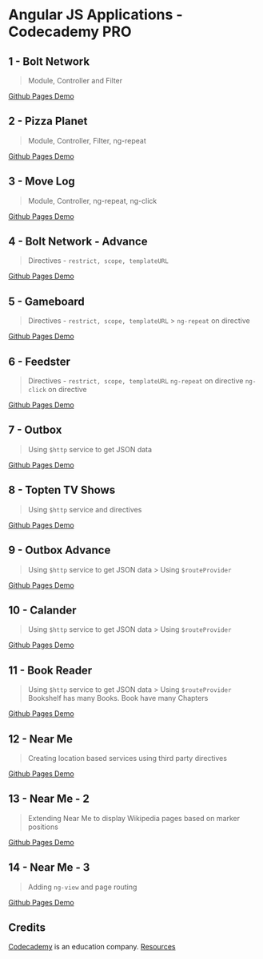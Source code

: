 # Angular JS Applications - Codecademy PRO

## 1 - Bolt Network
> Module, Controller and Filter 

[Github Pages Demo](https://amolswnz.github.io/angularJS/01-bolt-network/index.html)

## 2 - Pizza Planet
> Module, Controller, Filter, ng-repeat

[Github Pages Demo](https://amolswnz.github.io/angularJS/02-pizza-planet/index.html)

## 3 - Move Log
> Module, Controller, ng-repeat, ng-click

[Github Pages Demo](https://amolswnz.github.io/angularJS/03-move-log/index.html)

## 4 - Bolt Network - Advance
> Directives - ``restrict, scope, templateURL``

[Github Pages Demo](https://amolswnz.github.io/angularJS/04-bolt-network-adv/index.html)

## 5 - Gameboard
> Directives - ``restrict, scope, templateURL`` > ``ng-repeat`` on directive 

[Github Pages Demo](https://amolswnz.github.io/angularJS/05-gameboard/index.html)

## 6 - Feedster
> Directives - ``restrict, scope, templateURL``   ``ng-repeat`` on directive  ``ng-click`` on directive

[Github Pages Demo](https://amolswnz.github.io/angularJS/06-feedster/index.html)

## 7 - Outbox
> Using ``$http`` service to get JSON data

[Github Pages Demo](https://amolswnz.github.io/angularJS/07-outbox/index.html)

## 8 - Topten TV Shows
> Using ``$http`` service and directives

[Github Pages Demo](https://amolswnz.github.io/angularJS/08-top-ten/index.html)

## 9 - Outbox Advance
> Using ``$http`` service to get JSON data > Using ``$routeProvider``

[Github Pages Demo](https://amolswnz.github.io/angularJS/09-outbox-adv/index.html)


## 10 - Calander
> Using ``$http`` service to get JSON data > Using ``$routeProvider``

[Github Pages Demo](https://amolswnz.github.io/angularJS/10-calandar/index.html)


## 11 - Book Reader
> Using ``$http`` service to get JSON data > Using ``$routeProvider``
> Bookshelf has many Books. Book have many Chapters

[Github Pages Demo](https://amolswnz.github.io/angularJS/11-reader/index.html)

## 12 - Near Me
> Creating location based services using third party directives

[Github Pages Demo](https://amolswnz.github.io/angularJS/12-near-me/index.html)

## 13 - Near Me - 2
> Extending Near Me to display Wikipedia pages based on marker positions

[Github Pages Demo](https://amolswnz.github.io/angularJS/13-near-me-2/index.html)

## 14 - Near Me - 3
> Adding `ng-view` and page routing

[Github Pages Demo](https://amolswnz.github.io/angularJS/14-near-me-3/index.html)


## Credits

[Codecademy](https://www.codecademy.com) is an education company. [Resources](https://www.codecademy.com/courses/learn-angularjs) 